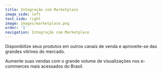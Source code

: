```yaml
---
title: Integração com Marketplace
image_side: left
text_side: right
image: images/marketplace.png
order: '1'
navigation: Integração com Marketplace
---
```


Disponibilize seus produtos em outros canais de venda e aproveite-se das grandes vitrines do mercado.

Aumente suas vendas com o grande volume de visualizações nos e-commerces mais acessados do Brasil.